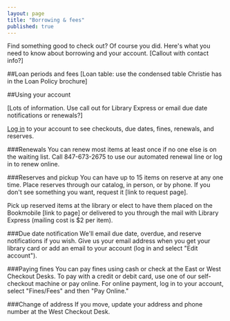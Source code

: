 ```yaml
---
layout: page
title: "Borrowing & fees"
published: true
---
```


Find something good to check out? Of course you did. Here's what you need to know about borrowing and your account. [Callout with contact info?]

##Loan periods and fees
[Loan table: use the condensed table Christie has in the Loan Policy brochure]

##Using your account 

[Lots of information. Use call out for Library Express or email due date notifications or renewals?]

[Log in](https://catalog.skokielibrary.info/iii/cas/login?service=https%3A%2F%2Fencore.skokielibrary.info%3A443%2Fiii%2Fencore%2Fj_acegi_cas_security_check&lang=eng) to your account to see checkouts, due dates, fines, renewals, and reserves.

###Renewals
You can renew most items at least once if no one else is on the waiting list. Call 847-673-2675 to use our automated renewal line or log in to renew online.

###Reserves and pickup
You can have up to 15 items on reserve at any one time. Place reserves through our catalog, in person, or by phone. If you don't see something you want, request it [link to request page]. 

Pick up reserved items at the library or elect to have them placed on the Bookmobile [link to page] or delivered to you through the mail with Library Express (mailing cost is $2 per item).

###Due date notification
We'll email due date, overdue, and reserve notifications if you wish. Give us your email address when you get your library card or add an email to your account (log in and select "Edit account").

###Paying fines 
You can pay fines using cash or check at the East or West Checkout Desks. To pay with a credit or debit card, use one of our self-checkout machine or pay online. For online payment, log in to your account, select "Fines/Fees" and then "Pay Online."

###Change of address
If you move, update your address and phone number at the West Checkout Desk.